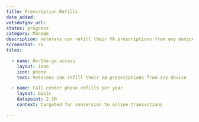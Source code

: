```yaml
---
title: Prescription Refills
date_added:
vetsdotgov_url:
status: progress
category: Manage
description: Veterans can refill their VA prescriptions from any device
screenshot: rx
tiles:

  - name: On-the-go access
    layout: icon
    icon: phone
    text: Veterans can refill their VA prescriptions from any device

  - name: Call center phone refills per year
    layout: basic
    datapoint: 2.1M
    context: targeted for conversion to online transactions

---
```


